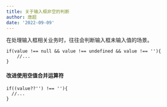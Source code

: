 ```yaml
---
title: 关于输入框非空的判断
author: 唐超
date: '2022-09-09'
---
```

在处理输入框相关业务时，往往会判断输入框未输入值的场景。
```
if(value !== null && value !== undefined && value !== ''){
    //...
}
```
#### 改进使用空值合并运算符
```
if((value??'') !== ''){
  //...
}
```